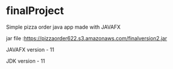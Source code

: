 # finalProject


Simple pizza order java app made with JAVAFX

jar file :https://pizzaorder622.s3.amazonaws.com/finalversion2.jar

JAVAFX version - 11

JDK version - 11
